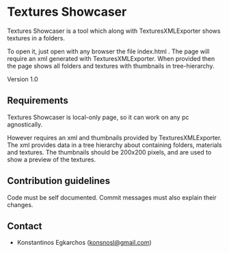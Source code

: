 # Textures Showcaser #

Textures Showcaser is a tool which along with TexturesXMLExporter shows textures in a folders.

To open it, just open with any browser the file index.html . The page will require an xml generated with TexturesXMLExporter. When provided then the page shows all folders and textures with thumbnails in tree-hierarchy.

Version 1.0

## Requirements ##

Textures Showcaser is local-only page, so it can work on any pc agnostically.

However requires an xml and thumbnails provided by TexturesXMLExporter. The xml provides data in a tree hierarchy about containing folders, materials and textures. The thumbnails should be 200x200 pixels, and are used to show a preview of the textures.

## Contribution guidelines ##

Code must be self documented. Commit messages must also explain their changes.

## Contact ##

* Konstantinos Egkarchos (konsnosl@gmail.com)